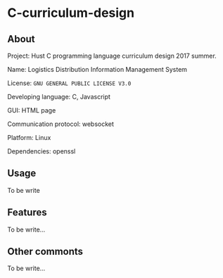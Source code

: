 # C-curriculum-design

## About

Project: Hust C programming language curriculum design 2017 summer.

Name: Logistics Distribution Information Management System

License: `GNU GENERAL PUBLIC LICENSE V3.0`

Developing language: C, Javascript

GUI: HTML page

Communication protocol: websocket

Platform: Linux

Dependencies: openssl

## Usage

To be write

## Features

To be write...

## Other commonts

To be write...